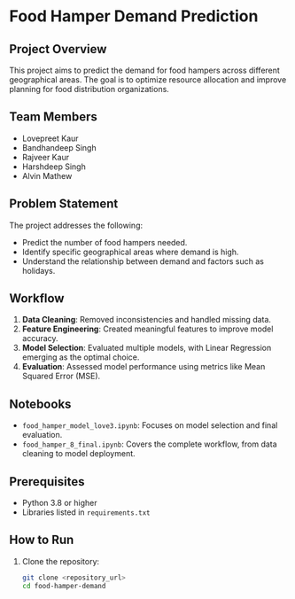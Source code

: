 # Food Hamper Demand Prediction

## Project Overview
This project aims to predict the demand for food hampers across different geographical areas. The goal is to optimize resource allocation and improve planning for food distribution organizations. 

## Team Members
- Lovepreet Kaur
- Bandhandeep Singh
- Rajveer Kaur
- Harshdeep Singh
- Alvin Mathew

## Problem Statement
The project addresses the following:
- Predict the number of food hampers needed.
- Identify specific geographical areas where demand is high.
- Understand the relationship between demand and factors such as holidays.

## Workflow
1. **Data Cleaning**: Removed inconsistencies and handled missing data.
2. **Feature Engineering**: Created meaningful features to improve model accuracy.
3. **Model Selection**: Evaluated multiple models, with Linear Regression emerging as the optimal choice.
4. **Evaluation**: Assessed model performance using metrics like Mean Squared Error (MSE).

## Notebooks
- `food_hamper_model_love3.ipynb`: Focuses on model selection and final evaluation.
- `food_hamper_8_final.ipynb`: Covers the complete workflow, from data cleaning to model deployment.

## Prerequisites
- Python 3.8 or higher
- Libraries listed in `requirements.txt`

## How to Run
1. Clone the repository:
   ```bash
   git clone <repository_url>
   cd food-hamper-demand
